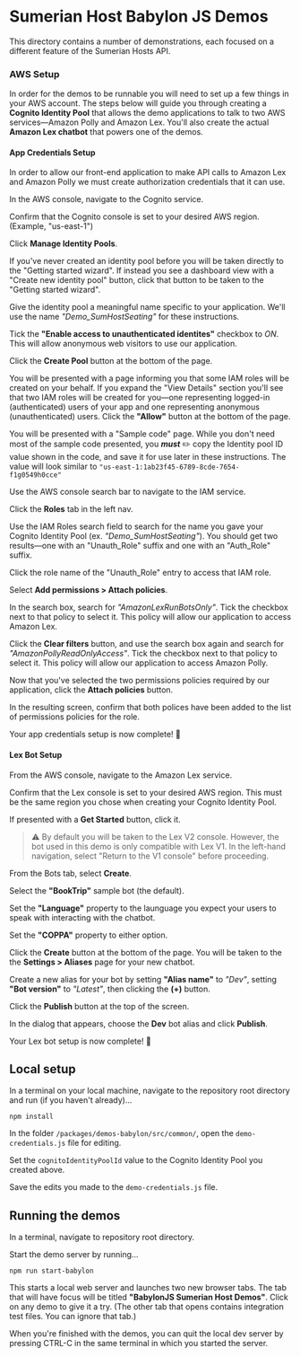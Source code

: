 # Sumerian Host Babylon JS Demos

This directory contains a number of demonstrations, each focused on a different feature of the Sumerian Hosts API.

### AWS Setup

In order for the demos to be runnable you will need to set up a few things in your AWS account. The steps below will guide you through creating a **Cognito Identity Pool** that allows the demo applications to talk to two AWS services—Amazon Polly and Amazon Lex. You'll also create the actual **Amazon Lex chatbot** that powers one of the demos.

#### App Credentials Setup

In order to allow our front-end application to make API calls to Amazon Lex and Amazon Polly we must create authorization credentials that it can use.

In the AWS console, navigate to the Cognito service.

Confirm that the Cognito console is set to your desired AWS region. (Example, "us-east-1")

Click **Manage Identity Pools**.

If you've never created an identity pool before you will be taken directly to the "Getting started wizard". If instead you see a dashboard view with a "Create new identity pool" button, click that button to be taken to the "Getting started wizard".

Give the identity pool a meaningful name specific to your application. We'll use the name *"Demo_SumHostSeating"* for these instructions.

Tick the **"Enable access to unauthenticated identites"** checkbox to *ON*. This will allow anonymous web visitors to use our application.

Click the **Create Pool** button at the bottom of the page.

You will be presented with a page informing you that some IAM roles will be created on your behalf. If you expand the "View Details" section you'll see that two IAM roles will be created for you—one representing logged-in (authenticated) users of your app and one representing anonymous (unauthenticated) users. Click the **"Allow"** button at the bottom of the page.

You will be presented with a "Sample code" page. While you don't need most of the sample code presented, you ***must*** ✏️ copy the Identity pool ID value shown in the code, and save it for use later in these instructions. The value will look similar to `"us-east-1:1ab23f45-6789-8cde-7654-f1g0549h0cce"`

Use the AWS console search bar to navigate to the IAM service.

Click the **Roles** tab in the left nav.

Use the IAM Roles search field to search for the name you gave your Cognito Identity Pool (ex. *"Demo_SumHostSeating"*). You should get two results—one with an "Unauth_Role" suffix and one with an "Auth_Role" suffix.

Click the role name of the "Unauth_Role" entry to access that IAM role.

Select **Add permissions > Attach policies**.

In the search box, search for *"AmazonLexRunBotsOnly"*. Tick the checkbox next to that policy to select it. This policy will allow our application to access Amazon Lex.

Click the **Clear filters** button, and use the search box again and search for *"AmazonPollyReadOnlyAccess"*. Tick the checkbox next to that policy to select it. This policy will allow our application to access Amazon Polly.

Now that you've selected the two permissions policies required by our application, click the **Attach policies** button.

In the resulting screen, confirm that both polices have been added to the list of permissions policies for the role.

Your app credentials setup is now complete! 🎉

#### Lex Bot Setup

From the AWS console, navigate to the Amazon Lex service.

Confirm that the Lex console is set to your desired AWS region. This must be the same region you chose when creating your Cognito Identity Pool.

If presented with a **Get Started** button, click it.

> ⚠️ By default you will be taken to the Lex V2 console. However, the bot used in this demo is only compatible with Lex V1. In the left-hand navigation, select "Return to the V1 console" before proceeding.

From the Bots tab, select **Create**.

Select the **"BookTrip"** sample bot (the default).

Set the **"Language"** property to the launguage you expect your users to speak with interacting with the chatbot.

Set the **"COPPA"** property to either option.

Click the **Create** button at the bottom of the page. You will be taken to the the **Settings > Aliases** page for your new chatbot. 

Create a new alias for your bot by setting **"Alias name"** to *"Dev"*, setting **"Bot version"** to *"Latest"*, then clicking the **(+)** button.

Click the **Publish** button at the top of the screen.

In the dialog that appears, choose the **Dev** bot alias and click **Publish**.

Your Lex bot setup is now complete! 🎉

## Local setup

In a terminal on your local machine, navigate to the repository root directory and run (if you haven't already)...

```
npm install
```

In the folder `/packages/demos-babylon/src/common/`, open the `demo-credentials.js` file for editing.

Set the `cognitoIdentityPoolId` value to the Cognito Identity Pool you created above. 

Save the edits you made to the `demo-credentials.js` file.


## Running the demos

In a terminal, navigate to repository root directory.

Start the demo server by running...

```
npm run start-babylon
```

This starts a local web server and launches two new browser tabs. The tab that will have focus will be titled **"BabylonJS Sumerian Host Demos"**. Click on any demo to give it a try. (The other tab that opens contains integration test files. You can ignore that tab.)

When you're finished with the demos, you can quit the local dev server by pressing CTRL-C in the same terminal in which you started the server.

